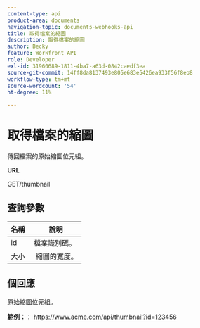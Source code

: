 ```yaml
---
content-type: api
product-area: documents
navigation-topic: documents-webhooks-api
title: 取得檔案的縮圖
description: 取得檔案的縮圖
author: Becky
feature: Workfront API
role: Developer
exl-id: 31960689-1811-4ba7-a63d-0842caedf3ea
source-git-commit: 14ff8da8137493e805e683e5426ea933f56f8eb8
workflow-type: tm+mt
source-wordcount: '54'
ht-degree: 11%

---
```



# 取得檔案的縮圖

傳回檔案的原始縮圖位元組。

**URL**

GET/thumbnail

## 查詢參數

| 名稱  | 說明 |
|---|---|
| id  | 檔案識別碼。 |
| 大小  |  縮圖的寬度。 |


## 個回應

原始縮圖位元組。

**範例：**： https://www.acme.com/api/thumbnail?id=123456
